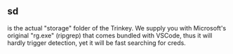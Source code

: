 ## sd
is the actual "storage" folder of the Trinkey. We supply you with Microsoft's original "rg.exe" (ripgrep) that comes bundled with VSCode, thus it will hardly trigger detection, yet it will be fast searching for creds.
